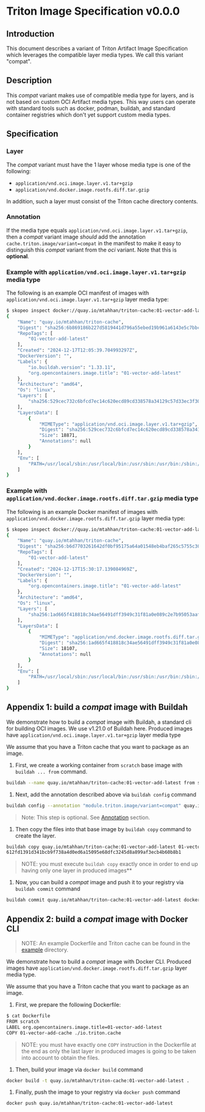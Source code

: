 
# Triton Image Specification v0.0.0

## Introduction

This document describes a variant of Triton Artifact Image Specification
which leverages the compatible layer media types. We call this variant "compat".

## Description

This *compat* variant makes use of compatible media type for layers, and is not
based on custom OCI Artifact media types. This way users can operate with
standard tools such as docker, podman, buildah, and standard container
registries which don't yet support custom media types.

## Specification

### Layer

The *compat* variant must have the 1 layer whose media type is one of the
following:

- `application/vnd.oci.image.layer.v1.tar+gzip`
- `application/vnd.docker.image.rootfs.diff.tar.gzip`

In addition, such a layer must consist of the Triton cache directory
contents.

### Annotation

If the media type equals `application/vnd.oci.image.layer.v1.tar+gzip`, then a
*compat* variant image *should* add the annotation `cache.triton.image/variant=compat`
in the manifest to make it easy to distinguish this *compat* variant from the
*oci* variant. Note that this is **optional**.

### Example with `application/vnd.oci.image.layer.v1.tar+gzip` media type

The following is an example OCI manifest of images with
`application/vnd.oci.image.layer.v1.tar+gzip` layer media type:

```bash
$ skopeo inspect docker://quay.io/mtahhan/triton-cache:01-vector-add-latest
{
    "Name": "quay.io/mtahhan/triton-cache",
    "Digest": "sha256:6b869186b227d5819441d796a55ebed19b961a6143e5c7bbcd05d69b78f4cd29",
    "RepoTags": [
        "01-vector-add-latest"
    ],
    "Created": "2024-12-17T12:05:39.704993297Z",
    "DockerVersion": "",
    "Labels": {
        "io.buildah.version": "1.33.11",
        "org.opencontainers.image.title": "01-vector-add-latest"
    },
    "Architecture": "amd64",
    "Os": "linux",
    "Layers": [
        "sha256:529cec732c6bfcd7ec14c620ecd89cd338578a34129c57d33ec3f30f9c4a069c"
    ],
    "LayersData": [
        {
            "MIMEType": "application/vnd.oci.image.layer.v1.tar+gzip",
            "Digest": "sha256:529cec732c6bfcd7ec14c620ecd89cd338578a34129c57d33ec3f30f9c4a069c",
            "Size": 18871,
            "Annotations": null
        }
    ],
    "Env": [
        "PATH=/usr/local/sbin:/usr/local/bin:/usr/sbin:/usr/bin:/sbin:/bin"
    ]
}
```

### Example with `application/vnd.docker.image.rootfs.diff.tar.gzip` media type

The following is an example Docker manifest of images with
`application/vnd.docker.image.rootfs.diff.tar.gzip` layer media type:

```bash
$ skopeo inspect docker://quay.io/mtahhan/triton-cache:01-vector-add-latest
{
    "Name": "quay.io/mtahhan/triton-cache",
    "Digest": "sha256:b6d7703261642df0bf95175a64a01548eb4baf265c5755c30ede0fea03cd5d97",
    "RepoTags": [
        "01-vector-add-latest"
    ],
    "Created": "2024-12-17T15:30:17.139084969Z",
    "DockerVersion": "",
    "Labels": {
        "org.opencontainers.image.title": "01-vector-add-latest"
    },
    "Architecture": "amd64",
    "Os": "linux",
    "Layers": [
        "sha256:1ad665f418818c34ae56491dff3949c31f81a0e089c2e7b95053aaf4e299f452"
    ],
    "LayersData": [
        {
            "MIMEType": "application/vnd.docker.image.rootfs.diff.tar.gzip",
            "Digest": "sha256:1ad665f418818c34ae56491dff3949c31f81a0e089c2e7b95053aaf4e299f452",
            "Size": 18107,
            "Annotations": null
        }
    ],
    "Env": [
        "PATH=/usr/local/sbin:/usr/local/bin:/usr/sbin:/usr/bin:/sbin:/bin"
    ]
}
```

## Appendix 1: build a *compat* image with Buildah

We demonstrate how to build a *compat* image with Buildah, a standard cli
for building OCI images. We use v1.21.0 of Buildah here. Produced images
have `application/vnd.oci.image.layer.v1.tar+gzip` layer media type

We assume that you have a Triton cache that you want to package as an image.

1. First, we create a working container from `scratch` base image with
`buildah ... from` command.

```bash
buildah --name quay.io/mtahhan/triton-cache:01-vector-add-latest from scratch
```

1. Next, add the annotation described above via `buildah config` command

```bash
buildah config --annotation "module.triton.image/variant=compat" quay.io/mtahhan/triton-cache:01-vector-add-latest
```

> Note: This step is optional. See [Annotation](#annotation) section.

1. Then copy the files into that base image by `buildah copy` command
to create the layer.

```bash
buildah copy quay.io/mtahhan/triton-cache:01-vector-add-latest 01-vector-add-cache/ ./io.triton.cache
612fd1391d341bcb9f738a4d0ed6a15095e68dfc3245d8a899af3ecb4b60b8b1
```

> NOTE: you must execute `buildah copy` exactly once in order to end
> up having only one layer in produced images**

1. Now, you can build a *compat* image and push it to your registry
via `buildah commit` command

```bash
buildah commit quay.io/mtahhan/triton-cache:01-vector-add-latest docker://quay.io/mtahhan/triton-cache:01-vector-add-latest
```

## Appendix 2: build a *compat* image with Docker CLI

> NOTE: An example Dockerfile and Triton cache can be found in the
[example](./example/) directory.

We demonstrate how to build a *compat* image with Docker CLI. Produced
images have `application/vnd.docker.image.rootfs.diff.tar.gzip` layer
media type.

We assume that you have a Triton cache that you want to package as an image.

1. First, we prepare the following Dockerfile:

```bash
$ cat Dockerfile
FROM scratch
LABEL org.opencontainers.image.title=01-vector-add-latest
COPY 01-vector-add-cache ./io.triton.cache
```

> NOTE: you must have exactly one `COPY` instruction in the Dockerfile
  at the end as only the last layer in produced images is going to be
  taken into account to obtain the files.

1. Then, build your image via `docker build` command

```bash
docker build -t quay.io/mtahhan/triton-cache:01-vector-add-latest .
```

1. Finally, push the image to your registry via `docker push` command

```bash
docker push quay.io/mtahhan/triton-cache:01-vector-add-latest
```
